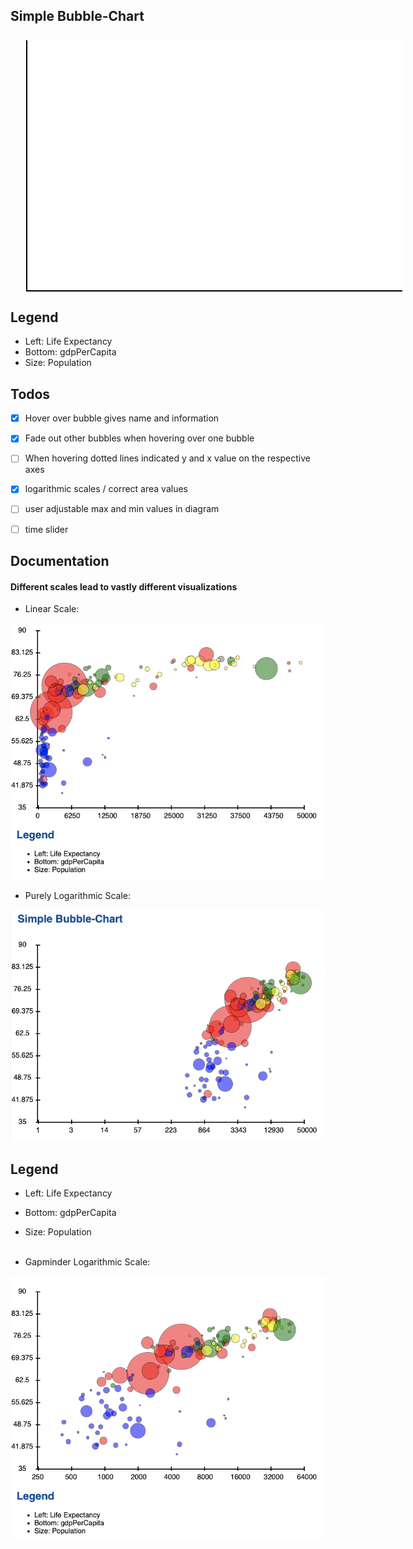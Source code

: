 ## Simple Bubble-Chart 

<script>
import {pt} from "src/client/graphics.js"

</script>

<style>

.world {
  position: relative;
  width: 600px;
  height: 400px;
  background-color: white;
  border-left: 2px solid black;
  border-bottom: 2px solid black;
}

.bubble {
  border-radius: 50%;
  width: 20px;
  height: 20px;
  background-color: Red;
  border: 1px solid black;
  opacity: 0.7;
}

.bubble .tooltiptext {
  visibility: hidden;
  width: 180px;
  background-color: black;
  color: #fff;
  text-align: center;
  border-radius: 6px;
  padding: 5px 0;
  display:block;

  /* Position the tooltip */
  position: relative;
  top: -25px;
  left: 30px;
  z-index: -5;
  
  /* Style the tooltip */
  font-size: 12px;
  
}

.bubble:hover .tooltiptext {
  visibility: visible;
}

.world:hover .bubble {
  opacity: 0.1;
}

.world .bubble:hover {
  opacity: 0.6;
}

.xDash {
  width: 2px;
  height: 10px;
  background-color: black;
}

.yDash {
  width: 10px;
  height: 2px;
  background-color: black;
}

.xTag {
  width: 30px;
  text-align: center;
}

.yTag {
  width: 50px;
  text-align: center;
}

.superWorld {
  width: 100vh;
  margin: 5%;
}

</style>

<div class="superWorld"> <div class="world" id="world"></div> </div>

## Legend
- Left: Life Expectancy
- Bottom: gdpPerCapita
- Size: Population

<script>

let world = lively.query(this, "#world");
let worldWidth = lively.getExtent(world).x;
let worldHeight = lively.getExtent(world).y;

const X_MAX = 50000;
const X_MIN = 0;
const Y_MAX = 90;
const Y_MIN = 35;
const NUMBER_DASHES = 8;

let continent_color = {
  "Asia": "red",
  "Europe": "yellow",
  "Americas": "green",
  "Africa": "blue",
  "Oceania": "gray",
}

for (let i = 0; i < NUMBER_DASHES + 1; i++) {
  let xDash = <div class="xDash"></div>;
  world.appendChild(xDash);
  let xDashHeight = lively.getExtent(xDash).y;
  lively.setPosition(xDash, lively.pt(i * (worldWidth / NUMBER_DASHES),worldHeight - xDashHeight/2 ));
  
  let xTag = <div class="xTag"> </div>;
  xTag.textContent =  calculateValueX(i * (worldWidth / NUMBER_DASHES), X_MAX, worldWidth, NUMBER_DASHES);
  world.appendChild(xTag);
  let xTagWidth = lively.getExtent(xTag).x;
  lively.setPosition(xTag, lively.pt(i * (worldWidth / NUMBER_DASHES) - xTagWidth / 2,worldHeight + xDashHeight ));
  
  let yDash = <div class="yDash"></div>;
  world.appendChild(yDash);
  let yDashWidth = lively.getExtent(yDash).x;
  lively.setPosition(yDash, lively.pt(0 - yDashWidth/2, i * (worldHeight / NUMBER_DASHES)));
  
  let yTag = <div class="yTag"> </div>;
  yTag.textContent =  Y_MIN + i * ((Y_MAX - Y_MIN) / NUMBER_DASHES);
  world.appendChild(yTag);
  let yTagWidth = lively.getExtent(yTag).x;
  let yTagHeight = lively.getExtent(yTag).y;
  lively.setPosition(yTag, lively.pt(0 - yDashWidth - yTagWidth, worldHeight - i * (worldHeight / NUMBER_DASHES) - yTagHeight / 2));
  
}


(async () => {
  let bubbles = await fetchData('https://raw.githubusercontent.com/holtzy/data_to_viz/master/Example_dataset/4_ThreeNum.csv');
  
  console.log(bubbles.length)
  
  /*for (let country of bubbles) {
    debugger 
    let x = parseFloat(country.gdpPercap)
    let y = parseFloat(country.lifeExp)
    
    if (x > X_MAX || x < X_MIN || y > Y_MAX || y < Y_MIN) {
      return;
    }
    
    let tooltip = <span class="tooltiptext"></span>;
    let bubble = <div class="bubble" id="bubble"></div>;
    
    let bubblePopCount = calculateRadius(parseInt(country.population), 0.005)
    let bubbleExtent = {"x": bubblePopCount, "y": bubblePopCount}
    
    let new_pt = toCorrectCoords(lively.pt(x, y), bubbleExtent);
    
    tooltip.innerHTML = generateTooltipText(country);
    bubble.appendChild(tooltip);
    
    lively.setPosition(bubble, new_pt);
    lively.setExtent(bubble, bubbleExtent);
    bubble.style.backgroundColor = continent_color[country["continent"]]
    world.appendChild(bubble); 
  } */
  
  bubbles.forEach(function(country) {
    let x = parseFloat(country.gdpPercap)
    let y = parseFloat(country.lifeExp)
    
    if (x > X_MAX || x < X_MIN || y > Y_MAX || y < Y_MIN) {
      return;
    }
    
    let tooltip = <span class="tooltiptext"></span>;
    let bubble = <div class="bubble" id="bubble"></div>;
    
    let bubblePopCount = calculateRadius(parseInt(country.population), 0.005)
    let bubbleExtent = {"x": bubblePopCount, "y": bubblePopCount}
    
    let new_pt = toCorrectCoords(lively.pt(x, y), bubbleExtent);
    
    tooltip.innerHTML = generateTooltipText(country);
    bubble.appendChild(tooltip);
    
    lively.setPosition(bubble, new_pt);
    lively.setExtent(bubble, bubbleExtent);
    bubble.style.backgroundColor = continent_color[country["continent"]]
    world.appendChild(bubble); 
  });
})()


//little helpers

function generateTooltipText(country) {
  let tooltipText = "";
  
  tooltipText += "<b>" + country.country + "</b> <br>";
  tooltipText += "GDP p capita $: " + parseFloat(country.gdpPercap).toFixed(3) + "<br>";
  tooltipText += "Life Exp in years: " + parseFloat(country.lifeExp).toFixed(1) + "<br>";
  tooltipText += "Population in Mio: " + (parseInt(country.population) / 1000000).toFixed(2);
  
  return tooltipText;
}

function toCorrectCoords(point, extent) {

  //invert y-coords
  point.y = worldHeight - (point.y - Y_MIN) * worldHeight / (Y_MAX - Y_MIN);
  //point.x = (point.x - X_MIN) * worldWidth / (X_MAX - X_MIN);
  point.x = calculateWorldX(point.x, X_MAX, worldWidth, NUMBER_DASHES);
  //point.x = calculateLogWorldX(point.x, X_MAX, worldWidth);
  
  //set center of bubble on point
  
  point.x -= extent.x / 2;
  point.y -= extent.y / 2;
  return point;
}

function calculateRadius(population, factor) {
  return Math.sqrt(population / Math.PI) * factor
}


//so we tried "pure" logarithm

function calculateLogValueX(worldX, xMax, worldWidth) {
  let valueX = Math.pow(2, worldX / worldWidth * Math.log2(xMax));
  return parseInt(valueX);
}

function calculateLogWorldX(valueX, xMax, worldWidth) {
  let worldX = Math.log2(valueX) / Math.log2(xMax) * worldWidth;
  return worldX;
} 


// then we worked with recurrences

function calculateValueX(worldX, xMax, worldWidth, numberDashes) {
  let stepSize = worldWidth / numberDashes;
  let valueX = 125 * Math.pow(2, worldX/ stepSize + 1);
  return parseInt(valueX);
}

function calculateWorldX(valueX, xMax, worldWidth, numberDashes) {
  let worldX = (worldWidth / numberDashes) * Math.log2(valueX / 250);
  return parseInt(worldX);
}






async function fetchData(url) {
  const response = await fetch(url);
  const myCSV = await response.text();
  return processData(myCSV);
}


function processData(allText) {
    allText = allText.replace(/['"]+/g, '');
    var record_num = 5;  // or however many elements there are in each row
    var allTextLines = allText.split(/\r\n|\n/);
    var entries = allTextLines[0].split(',');
    
    var lines = [];

    var headings = entries.splice(0,record_num);
    headings[3] = "population";
    allTextLines.shift();
    
    while (allTextLines.length > 1) {
        var cur = allTextLines.shift().split(',');
        var curObject = {};
        for (var j=0; j<record_num; j++) {
            curObject[headings[j]] = cur.shift();
        }
        lines.push(curObject);
    }
    return lines;
}

</script>
 

## Todos

- [X] Hover over bubble gives name and information
- [X] Fade out other bubbles when hovering over one bubble
- [ ] When hovering dotted lines indicated y and x value on the respective axes
- [X] logarithmic scales / correct area values
- [ ] user adjustable max and min values in diagram
- [ ] time slider


## Documentation

#### Different scales lead to vastly different visualizations

- Linear Scale:


![](pictures/linearScaleBubbleChart.png)

- Purely Logarithmic Scale:

![](pictures/purelyLogarithmicScale.png)


## Legend
- Left: Life Expectancy
- Bottom: gdpPerCapita
- Size: Population <br><br>


- Gapminder Logarithmic Scale:

![](pictures/gapminderLogarithmicScale.png)

